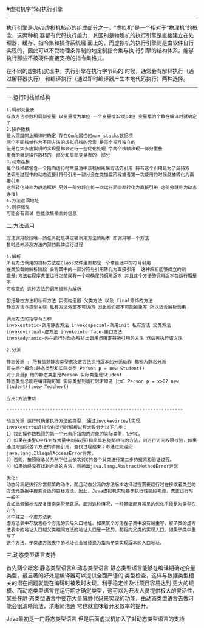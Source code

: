#虚拟机字节码执行引擎

-----------------------------------------

执行引擎是Java虚拟机核心的组成部分之一。“虚拟机”是一个相对于“物理机”的概念，这两种机
器都有代码执行能力，其区别是物理机的执行引擎是直接建立在处理器、缓存、指令集和操作系统层
面上的，而虚拟机的执行引擎则是由软件自行实现的，因此可以不受物理条件制约地定制指令集与执
行引擎的结构体系，能够执行那些不被硬件直接支持的指令集格式。

在不同的虚拟机实现中，执行引擎在执行字节码的 时候，通常会有解释执行（通过解释器执行）
和编译执行（通过即时编译器产生本地代码执行）两种选择。

------------------------------------------------

一.运行时栈帧结构

    1.局部变量表 
    存放方法参数和局部变量 以变量槽为单位 一个变量槽32或64位 变量槽的个数在编译时就确定了
    2.操作数栈 
    最大深度同上编译时确定 存在Code属性的max_stacks数据项
    两个不同栈帧作为不同方法的虚拟机栈的元素 是完全相互独立的
    但是在大多虚拟机的实现里都会进行一些优化处理 令两个栈帧出现一部分重叠
    重叠的就是操作数栈的一部分和局部变量表的一部分
    3.动态连接
    每个栈帧都包含一个指向运行时常量池中该栈帧所属方法的引用 持有这个引用是为了支持方
    法调用过程中的动态连接(符号引用一部分会在类加载阶段或者第一次使用的时候就被转化为直接引用
    这种转化被称为静态解析 另外一部分将在每一次运行期间都转化为直接引用 这部分就称为动态连接)
    4.方法返回地址
    5.附件信息
    可能会有调试 性能收集相关的信息
    

二.方法调用

    方法调用阶段唯一的任务就是确定被调用方法的版本 即调用哪一个方法
    暂时还未涉及方法内部的具体运行过程

    1.解析
    所有方法调用的目标方法在Class文件里面都是一个常量池中的符号引用
    在类加载的解析阶段 会将其中的一部分符号引用转化为直接引用  这种解析能够成立的前
    提是:方法在程序真正运行之前就有一个可确定的调用版本 并且这个方法的调用版本在运行期是不
    可改变的 这种方法的调用被称为解析

    包括静态方法和私有方法 实例构造器 父类方法 以及 final修饰的方法
    静态方法与类型关联 私有方法外部不可访问 因此他们都不可能被重写 所以适合解析调用

    调用方法的指令有五种
    invokestatic-调用静态方法 invokespecial-调用init 私有方法 父类方法
    invokevirtual-虚方法 invokeinterface-接口方法
    invokedynamic-先在运行时动态解析出调用点限定符所引用的方法 然后再执行该方法

    2.分派

    静态分派 : 所有依赖静态类型来决定方法执行版本的分派动作 都称为静态分派
    首先两个概念:静态类型和实际类型 Person p = new Student()
    对于变量p 他的静态类型是Person 实际类型是Student
    静态类型总能在编译期可知 实际类型到运行时才知道 比如 Person p = x>0? new Student():new Teacher()
    
    应用:方法重载

    -----------------------------------------------------------------

    动态分派 运行时确定执行方法的类型  通过invokevirtual实现
    invokevirtual指令的运行时解析过程大致分为以下几步：
    1）找到操作数栈顶的第一个元素所指向的对象的实际类型，记作C。
    2）如果在类型C中找到与常量中的描述符和简单名称都相符的方法，则进行访问权限校验，如果
    通过则返回这个方法的直接引用，查找过程结束；不通过则返回java.lang.IllegalAccessError异常。
    3）否则，按照继承关系从下往上依次对C的各个父类进行第二步的搜索和验证过程。
    4）如果始终没有找到合适的方法，则抛出java.lang.AbstractMethodError异常

    优化:
    动态分派是执行非常频繁的动作，而且动态分派的方法版本选择过程需要运行时在接收者类型的
    方法元数据中搜索合适的目标方法，因此，Java虚拟机实现基于执行性能的考虑，真正运行时一般不
    会如此频繁地去反复搜索类型元数据。面对这种情况，一种基础而且常见的优化手段是为类型在方法
    区中建立一个虚方法表
    虚方法表中存放着各个方法的实际入口地址。如果某个方法在子类中没有被重写，那子类的虚方
    法表中的地址入口和父类相同方法的地址入口是一致的，都指向父类的实现入口。如果子类中重写了
    这个方法，子类虚方法表中的地址也会被替换为指向子类实现版本的入口地址。


三.动态类型语言支持

首先两个概念:静态类型语言和动态类型语言 
静态类型语言能够在编译期确定变量类型，最显著的好处是编译器可以提供全面严谨的
类型检查，这样与数据类型相关的潜在问题就能在编码时被及时发现，利于稳定性及让项目容易达到
更大的规模。而动态类型语言在运行期才确定类型，这可以为开发人员提供极大的灵活性，某些在静
态类型语言中要花大量臃肿代码来实现的功能，由动态类型语言去做可能会很清晰简洁，清晰简洁通
常也就意味着开发效率的提升。

Java最初是一门静态类型语言 但是后面虚拟机加入了对动态类型语言的支持


    
        
    